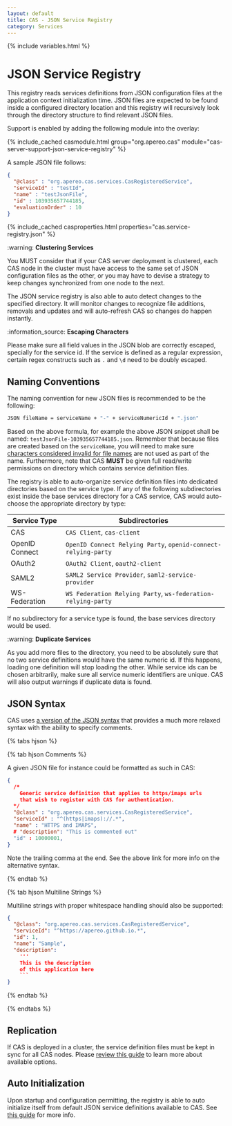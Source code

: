 ```yaml
---
layout: default
title: CAS - JSON Service Registry
category: Services
---
```


{% include variables.html %}

# JSON Service Registry

This registry reads services definitions from JSON configuration files at the application context initialization time.
JSON files are expected to be found inside a configured directory location and this registry will 
recursively look through the directory structure to find relevant JSON files.

Support is enabled by adding the following module into the overlay:

{% include_cached casmodule.html group="org.apereo.cas" module="cas-server-support-json-service-registry" %}

A sample JSON file follows:

```json
{
  "@class" : "org.apereo.cas.services.CasRegisteredService",
  "serviceId" : "testId",
  "name" : "testJsonFile",
  "id" : 103935657744185,
  "evaluationOrder" : 10
}
```

{% include_cached casproperties.html properties="cas.service-registry.json" %}

<div class="alert alert-warning">:warning: <strong>Clustering Services</strong><p>
You MUST consider that if your CAS server deployment is clustered, each CAS node in the cluster must have
access to the same set of JSON configuration files as the other, or you may have to devise a strategy to keep
changes synchronized from one node to the next.
</p></div>

The JSON service registry is also able to auto detect changes to the specified directory. It will monitor changes to recognize
file additions, removals and updates and will auto-refresh CAS so changes do happen instantly.

<div class="alert alert-info">:information_source: <strong>Escaping Characters</strong><p>
Please make sure all field values in the JSON blob are correctly escaped, specially for the service id. If the service is defined as a 
regular expression, certain regex constructs such as <code>.</code> and <code>\d</code> need to be doubly escaped.
</p></div>

## Naming Conventions

The naming convention for new JSON files is recommended to be the following:

```bash
JSON fileName = serviceName + "-" + serviceNumericId + ".json"
```

Based on the above formula, for example the above JSON snippet shall be named: `testJsonFile-103935657744185.json`. Remember 
that because files are created based on the `serviceName`, you will need to make 
sure [characters considered invalid for file names](https://en.wikipedia.org/wiki/Filename#Reserved_characters_and_words) are not used 
as part of the name. Furthermore, note that CAS **MUST** be given full read/write permissions on directory which contains service definition files.
    
The registry is able to auto-organize service definition files into dedicated directories based on the service type. If any of the following 
subdirectories exist inside the base services directory for a CAS service, CAS would auto-choose the appropriate directory by type:

| Service Type   | Subdirectories                                                 |
|----------------|----------------------------------------------------------------|
| CAS            | `CAS Client`, `cas-client`                                     |
| OpenID Connect | `OpenID Connect Relying Party`, `openid-connect-relying-party` |
| OAuth2         | `OAuth2 Client`, `oauth2-client`                               |
| SAML2          | `SAML2 Service Provider`, `saml2-service-provider`             |
| WS-Federation  | `WS Federation Relying Party`, `ws-federation-relying-party`   |

If no subdirectory for a service type is found, the base services directory would be used.

<div class="alert alert-warning">:warning: <strong>Duplicate Services</strong><p>
As you add more files to the directory, you need to be absolutely sure that no two service definitions
would have the same numeric id. If this happens, loading one definition will stop loading the other. While service ids
can be chosen arbitrarily, make sure all service numeric identifiers are unique. CAS will also output warnings
if duplicate data is found.
</p></div>

## JSON Syntax

CAS uses [a version of the JSON syntax](https://hjson.github.io/) that provides a much more relaxed
syntax with the ability to specify comments.

{% tabs hjson %}

{% tab hjson Comments %}

A given JSON file for instance could be formatted as such in CAS:

```json
{
  /*
    Generic service definition that applies to https/imaps urls
    that wish to register with CAS for authentication.
  */
  "@class" : "org.apereo.cas.services.CasRegisteredService",
  "serviceId" : "^(https|imaps)://.*",
  "name" : "HTTPS and IMAPS",
  # "description": "This is commented out"
  "id" : 10000001,
}
```

Note the trailing comma at the end. See the above link for more info on the alternative syntax.

{% endtab %}

{% tab hjson Multiline Strings %}

Multiline strings with proper whitespace handling should also be supported:

```json
{
  "@class": "org.apereo.cas.services.CasRegisteredService",
  "serviceId": "^https://apereo.github.io.*",
  "id": 1,
  "name": "Sample",
  "description": 
    '''
    This is the description
    of this application here
    ```
}
```

{% endtab %}

{% endtabs %}

## Replication

If CAS is deployed in a cluster, the service definition files must be kept in sync for all CAS 
nodes. Please [review this guide](Configuring-Service-Replication.html) to learn more about available options.

## Auto Initialization

Upon startup and configuration permitting, the registry is able to auto initialize itself from 
default JSON service definitions available to CAS. See [this guide](AutoInitialization-Service-Management.html) for more info.
